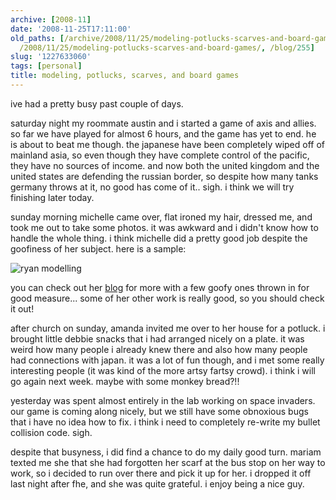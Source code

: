 ```yaml
---
archive: [2008-11]
date: '2008-11-25T17:11:00'
old_paths: [/archive/2008/11/25/modeling-potlucks-scarves-and-board-games.html, /wp/2008/11/25/modeling-potlucks-scarves-and-board-games/,
  /2008/11/25/modeling-potlucks-scarves-and-board-games/, /blog/255]
slug: '1227633060'
tags: [personal]
title: modeling, potlucks, scarves, and board games
---
```


ive had a pretty busy past couple of days.

saturday night my roommate austin and i started a game of axis and allies.
so far we have played for almost 6 hours, and the game has yet to end. he
is about to beat me though. the japanese have been completely wiped off of
mainland asia, so even though they have complete control of the pacific,
they have no sources of income. and now both the united kingdom and the
united states are defending the russian border, so despite how many tanks
germany throws at it, no good has come of it.. sigh. i think we will try
finishing later today.

sunday morning michelle came over, flat ironed my hair, dressed me, and
took me out to take some photos. it was awkward and i didn't know how to
handle the whole thing. i think michelle did a pretty good job despite the
goofiness of her subject. here is a sample:

![ryan modelling][1]

you can check out her [blog][2] for more with a few goofy ones thrown in
for good measure... some of her other work is really good, so you should
check it out!

after church on sunday, amanda invited me over to her house for a potluck.
i brought little debbie snacks that i had arranged nicely on a plate. it
was weird how many people i already knew there and also how many people
had connections with japan. it was a lot of fun though, and i met some
really interesting people (it was kind of the more artsy fartsy crowd).
i think i will go again next week. maybe with some monkey bread?!!

yesterday was spent almost entirely in the lab working on space invaders.
our game is coming along nicely, but we still have some obnoxious bugs
that i have no idea how to fix. i think i need to completely re-write my
bullet collision code. sigh.

despite that busyness, i did find a chance to do my daily good turn.
mariam texted me she that she had forgotten her scarf at the bus stop on
her way to work, so i decided to run over there and pick it up for her.
i dropped it off last night after fhe, and she was quite grateful. i enjoy
being a nice guy.

[1]: 1.jpg
[2]: http://thecuriousincidentofmichelle.blogspot.com/2008/11/ryan.html

